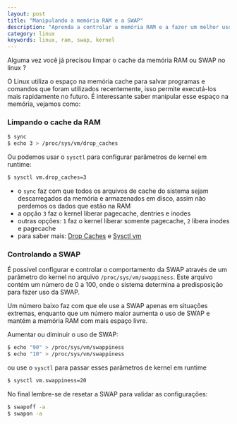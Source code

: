 ```yaml
---
layout: post
title: "Manipulando a memória RAM e a SWAP"
description: "Aprenda a controlar a memória RAM e a fazer um melhor uso da SWAP no Linux"
category: linux
keywords: linux, ram, swap, kernel
---
```


Alguma vez você já precisou limpar o cache da memória RAM ou SWAP no linux ?

O Linux utiliza o espaço na memória cache para salvar programas e comandos que foram utilizados recentemente, isso permite executá-los mais rapidamente no futuro. É interessante saber manipular esse espaço na memória, vejamos como:

### Limpando o cache da RAM

```bash
$ sync
$ echo 3 > /proc/sys/vm/drop_caches
```

Ou podemos usar o `sysctl` para configurar parâmetros de kernel em runtime:

```bash
$ sysctl vm.drop_caches=3
```

* o `sync` faz com que todos os arquivos de cache do sistema sejam descarregados da memória e armazenados em disco, assim não perdemos os dados que estão na RAM
* a opção `3` faz o kernel liberar pagecache, dentries e inodes
* outras opções: `1` faz o kernel liberar somente pagecache, `2` libera inodes e pagecache
* para saber mais: [Drop Caches](http://linux-mm.org/Drop_Caches) e [Sysctl vm](https://www.kernel.org/doc/Documentation/sysctl/vm.txt)

### Controlando a SWAP

É possível configurar e controlar o comportamento da SWAP através de um parâmetro do kernel no arquivo `/proc/sys/vm/swappiness`. Este arquivo contém um número de 0 a 100, onde o sistema determina a predisposição para fazer uso da SWAP.

Um número baixo faz com que ele use a SWAP apenas em situações extremas, enquanto que um número maior aumenta o uso de SWAP e mantém a memória RAM com mais espaço livre.

Aumentar ou diminuir o uso de SWAP:

```bash
$ echo "90" > /proc/sys/vm/swappiness
$ echo "10" > /proc/sys/vm/swappiness
```

ou use o `sysctl` para passar esses parâmetros de kernel em runtime

```bash
$ sysctl vm.swappiness=20
```

No final lembre-se de resetar a SWAP para validar as configurações:

```bash
$ swapoff -a
$ swapon -a
```
